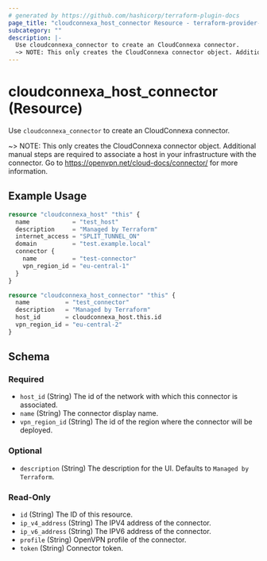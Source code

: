 ```yaml
---
# generated by https://github.com/hashicorp/terraform-plugin-docs
page_title: "cloudconnexa_host_connector Resource - terraform-provider-cloudconnexa"
subcategory: ""
description: |-
  Use cloudconnexa_connector to create an CloudConnexa connector.
  ~> NOTE: This only creates the CloudConnexa connector object. Additional manual steps are required to associate a host in your infrastructure with the connector. Go to https://openvpn.net/cloud-docs/connector/ for more information.
---
```


# cloudconnexa_host_connector (Resource)

Use `cloudconnexa_connector` to create an CloudConnexa connector.

~> NOTE: This only creates the CloudConnexa connector object. Additional manual steps are required to associate a host in your infrastructure with the connector. Go to https://openvpn.net/cloud-docs/connector/ for more information.

## Example Usage

```terraform
resource "cloudconnexa_host" "this" {
  name            = "test_host"
  description     = "Managed by Terraform"
  internet_access = "SPLIT_TUNNEL_ON"
  domain          = "test.example.local"
  connector {
    name          = "test-connector"
    vpn_region_id = "eu-central-1"
  }
}

resource "cloudconnexa_host_connector" "this" {
  name          = "test_connector"
  description   = "Managed by Terraform"
  host_id       = cloudconnexa_host.this.id
  vpn_region_id = "eu-central-2"
}
```

<!-- schema generated by tfplugindocs -->
## Schema

### Required

- `host_id` (String) The id of the network with which this connector is associated.
- `name` (String) The connector display name.
- `vpn_region_id` (String) The id of the region where the connector will be deployed.

### Optional

- `description` (String) The description for the UI. Defaults to `Managed by Terraform`.

### Read-Only

- `id` (String) The ID of this resource.
- `ip_v4_address` (String) The IPV4 address of the connector.
- `ip_v6_address` (String) The IPV6 address of the connector.
- `profile` (String) OpenVPN profile of the connector.
- `token` (String) Connector token.
